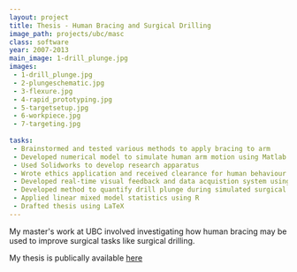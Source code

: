 ```yaml
---
layout: project
title: Thesis - Human Bracing and Surgical Drilling
image_path: projects/ubc/masc
class: software
year: 2007-2013
main_image: 1-drill_plunge.jpg
images:
 - 1-drill_plunge.jpg
 - 2-plungeschematic.jpg
 - 3-flexure.jpg
 - 4-rapid_prototyping.jpg
 - 5-targetsetup.jpg
 - 6-workpiece.jpg
 - 7-targeting.jpg
  
tasks:
 - Brainstormed and tested various methods to apply bracing to arm
 - Developed numerical model to simulate human arm motion using Matlab
 - Used Solidworks to develop research apparatus
 - Wrote ethics application and received clearance for human behaviour study
 - Developed real-time visual feedback and data acquistion system using LabVIEW
 - Developed method to quantify drill plunge during simulated surgical drilling
 - Applied linear mixed model statistics using R
 - Drafted thesis using LaTeX
---
```


My master's work at UBC involved investigating how human bracing may be used to improve surgical tasks like surgical drilling.


My thesis is publically available <a href="https://dx.doi.org/10.14288/1.0072138">here</a>